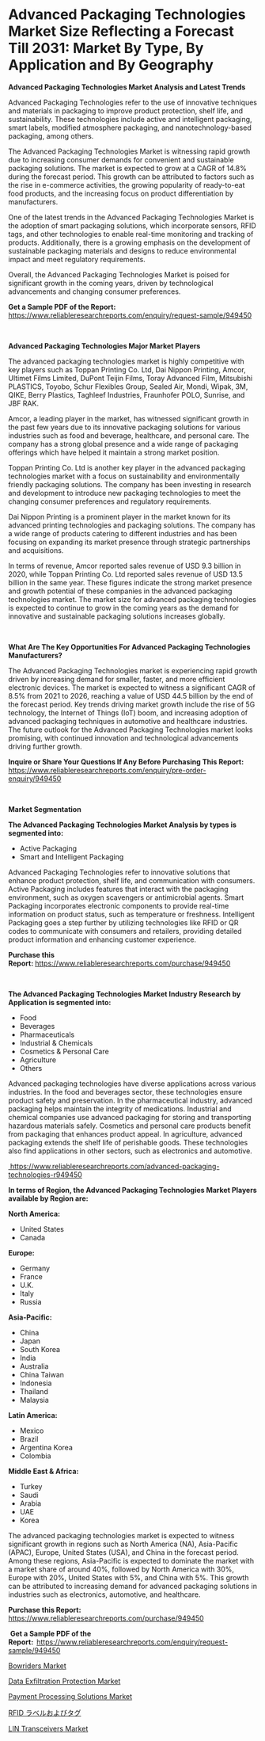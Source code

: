 <p><h1>Advanced Packaging Technologies Market Size Reflecting a Forecast Till 2031: Market By Type, By Application and By Geography</h1></p><p><strong>Advanced Packaging Technologies Market Analysis and Latest Trends</strong></p>
<p><p>Advanced Packaging Technologies refer to the use of innovative techniques and materials in packaging to improve product protection, shelf life, and sustainability. These technologies include active and intelligent packaging, smart labels, modified atmosphere packaging, and nanotechnology-based packaging, among others. </p><p>The Advanced Packaging Technologies Market is witnessing rapid growth due to increasing consumer demands for convenient and sustainable packaging solutions. The market is expected to grow at a CAGR of 14.8% during the forecast period. This growth can be attributed to factors such as the rise in e-commerce activities, the growing popularity of ready-to-eat food products, and the increasing focus on product differentiation by manufacturers.</p><p>One of the latest trends in the Advanced Packaging Technologies Market is the adoption of smart packaging solutions, which incorporate sensors, RFID tags, and other technologies to enable real-time monitoring and tracking of products. Additionally, there is a growing emphasis on the development of sustainable packaging materials and designs to reduce environmental impact and meet regulatory requirements.</p><p>Overall, the Advanced Packaging Technologies Market is poised for significant growth in the coming years, driven by technological advancements and changing consumer preferences.</p></p>
<p><strong>Get a Sample PDF of the Report:&nbsp;</strong> <a href="https://www.reliableresearchreports.com/enquiry/request-sample/949450">https://www.reliableresearchreports.com/enquiry/request-sample/949450</a></p>
<p>&nbsp;</p>
<p><strong>Advanced Packaging Technologies Major Market Players</strong></p>
<p><p>The advanced packaging technologies market is highly competitive with key players such as Toppan Printing Co. Ltd, Dai Nippon Printing, Amcor, Ultimet Films Limited, DuPont Teijin Films, Toray Advanced Film, Mitsubishi PLASTICS, Toyobo, Schur Flexibles Group, Sealed Air, Mondi, Wipak, 3M, QIKE, Berry Plastics, Taghleef Industries, Fraunhofer POLO, Sunrise, and JBF RAK.</p><p>Amcor, a leading player in the market, has witnessed significant growth in the past few years due to its innovative packaging solutions for various industries such as food and beverage, healthcare, and personal care. The company has a strong global presence and a wide range of packaging offerings which have helped it maintain a strong market position.</p><p>Toppan Printing Co. Ltd is another key player in the advanced packaging technologies market with a focus on sustainability and environmentally friendly packaging solutions. The company has been investing in research and development to introduce new packaging technologies to meet the changing consumer preferences and regulatory requirements.</p><p>Dai Nippon Printing is a prominent player in the market known for its advanced printing technologies and packaging solutions. The company has a wide range of products catering to different industries and has been focusing on expanding its market presence through strategic partnerships and acquisitions.</p><p>In terms of revenue, Amcor reported sales revenue of USD 9.3 billion in 2020, while Toppan Printing Co. Ltd reported sales revenue of USD 13.5 billion in the same year. These figures indicate the strong market presence and growth potential of these companies in the advanced packaging technologies market. The market size for advanced packaging technologies is expected to continue to grow in the coming years as the demand for innovative and sustainable packaging solutions increases globally.</p></p>
<p>&nbsp;</p>
<p><strong>What Are The Key Opportunities For Advanced Packaging Technologies Manufacturers?</strong></p>
<p><p>The Advanced Packaging Technologies market is experiencing rapid growth driven by increasing demand for smaller, faster, and more efficient electronic devices. The market is expected to witness a significant CAGR of 8.5% from 2021 to 2026, reaching a value of USD 44.5 billion by the end of the forecast period. Key trends driving market growth include the rise of 5G technology, the Internet of Things (IoT) boom, and increasing adoption of advanced packaging techniques in automotive and healthcare industries. The future outlook for the Advanced Packaging Technologies market looks promising, with continued innovation and technological advancements driving further growth.</p></p>
<p><strong>Inquire or Share Your Questions If Any Before Purchasing This Report:</strong> <a href="https://www.reliableresearchreports.com/enquiry/pre-order-enquiry/949450">https://www.reliableresearchreports.com/enquiry/pre-order-enquiry/949450</a></p>
<p>&nbsp;</p>
<p><strong>Market Segmentation</strong></p>
<p><strong>The Advanced Packaging Technologies Market Analysis by types is segmented into:</strong></p>
<p><ul><li>Active Packaging</li><li>Smart and Intelligent Packaging</li></ul></p>
<p><p>Advanced Packaging Technologies refer to innovative solutions that enhance product protection, shelf life, and communication with consumers. Active Packaging includes features that interact with the packaging environment, such as oxygen scavengers or antimicrobial agents. Smart Packaging incorporates electronic components to provide real-time information on product status, such as temperature or freshness. Intelligent Packaging goes a step further by utilizing technologies like RFID or QR codes to communicate with consumers and retailers, providing detailed product information and enhancing customer experience.</p></p>
<p><strong>Purchase this Report:&nbsp;</strong><a href="https://www.reliableresearchreports.com/purchase/949450">https://www.reliableresearchreports.com/purchase/949450</a></p>
<p>&nbsp;</p>
<p><strong>The Advanced Packaging Technologies Market Industry Research by Application is segmented into:</strong></p>
<p><ul><li>Food</li><li>Beverages</li><li>Pharmaceuticals</li><li>Industrial & Chemicals</li><li>Cosmetics & Personal Care</li><li>Agriculture</li><li>Others</li></ul></p>
<p><p>Advanced packaging technologies have diverse applications across various industries. In the food and beverages sector, these technologies ensure product safety and preservation. In the pharmaceutical industry, advanced packaging helps maintain the integrity of medications. Industrial and chemical companies use advanced packaging for storing and transporting hazardous materials safely. Cosmetics and personal care products benefit from packaging that enhances product appeal. In agriculture, advanced packaging extends the shelf life of perishable goods. These technologies also find applications in other sectors, such as electronics and automotive.</p></p>
<p><a href="https://www.reliableresearchreports.com/advanced-packaging-technologies-r949450">&nbsp;https://www.reliableresearchreports.com/advanced-packaging-technologies-r949450</a></p>
<p><strong>In terms of Region, the Advanced Packaging Technologies Market Players available by Region are:</strong></p>
<p>
    <p> <strong> North America: </strong>
        <ul>
            <li>United States</li>
            <li>Canada</li>
        </ul>
        </p> 
    <p> <strong> Europe: </strong>
        <ul>
            <li>Germany</li>
            <li>France</li>
            <li>U.K.</li>
            <li>Italy</li>
            <li>Russia</li>
        </ul>
        </p> 
    <p> <strong> Asia-Pacific: </strong>
        <ul>
            <li>China</li>
            <li>Japan</li>
            <li>South Korea</li>
            <li>India</li>
            <li>Australia</li>
            <li>China Taiwan</li>
            <li>Indonesia</li>
            <li>Thailand</li>
            <li>Malaysia</li>
        </ul>
        </p> 
    <p> <strong> Latin America: </strong>
        <ul>
            <li>Mexico</li>
            <li>Brazil</li>
            <li>Argentina Korea</li>
            <li>Colombia</li>
        </ul>
        </p> 
    <p> <strong> Middle East & Africa: </strong>
        <ul>
            <li>Turkey</li>
            <li>Saudi</li>
            <li>Arabia</li>
            <li>UAE</li>
            <li>Korea</li>
        </ul>
    </p>
    </p>
<p><p>The advanced packaging technologies market is expected to witness significant growth in regions such as North America (NA), Asia-Pacific (APAC), Europe, United States (USA), and China in the forecast period. Among these regions, Asia-Pacific is expected to dominate the market with a market share of around 40%, followed by North America with 30%, Europe with 20%, United States with 5%, and China with 5%. This growth can be attributed to increasing demand for advanced packaging solutions in industries such as electronics, automotive, and healthcare.</p></p>
<p><strong>Purchase this Report: </strong><a href="https://www.reliableresearchreports.com/purchase/949450">https://www.reliableresearchreports.com/purchase/949450</a></p>
<p>&nbsp;<strong>Get a Sample PDF of the Report:&nbsp;&nbsp;</strong><a href="https://www.reliableresearchreports.com/enquiry/request-sample/949450">https://www.reliableresearchreports.com/enquiry/request-sample/949450</a></p>
<p><strong></strong></p>
<p><p><a href="https://www.linkedin.com/pulse/bowriders-market-exploring-share-trends-future-growth-vector-bureau-eufuc?trackingId=K9NgeNieCFtQ%2FyahPjUA9g%3D%3D">Bowriders Market</a></p><p><a href="https://github.com/Hazelklievgspy6vdcsmu106w/Market-Research-Report-List-2/blob/main/data-exfiltration-protection-market.md">Data Exfiltration Protection Market</a></p><p><a href="https://github.com/lubmix/Market-Research-Report-List-2/blob/main/payment-processing-solutions-market.md">Payment Processing Solutions Market</a></p><p><a href="https://github.com/AdellaPrice2023/Market-Research-Report-List-1/blob/main/505549953559.md">RFID ラベルおよびタグ</a></p><p><a href="https://www.linkedin.com/pulse/lin-transceiversnbspmarket-focuses-market-share-size-projected-cwpoc?trackingId=rozNojPxmIhFMYCeTvGDXw%3D%3D">LIN Transceivers Market</a></p></p>